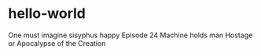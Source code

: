 # hello-world
One must imagine sisyphus happy
Episode 24
Machine holds man Hostage
or
Apocalypse of the Creation
